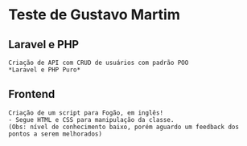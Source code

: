 # Teste de Gustavo Martim

## Laravel e PHP
    Criação de API com CRUD de usuários com padrão POO
    *Laravel e PHP Puro*

## Frontend
    Criação de um script para Fogão, em inglês!
    - Segue HTML e CSS para manipulação da classe.
    (Obs: nível de conhecimento baixo, porém aguardo um feedback dos pontos a serem melhorados)